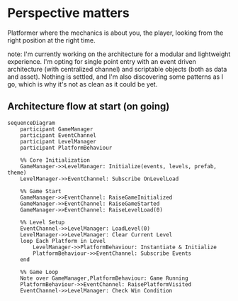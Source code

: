 # Perspective matters

Platformer where the mechanics is about you, the player, looking from the right position at the right time.

note: I'm currently working on the architecture for a modular and lightweight experience.
I'm opting for single point entry with an event driven architecture (with centralized channel) and scriptable objects (both as data and asset).
Nothing is settled, and I'm also discovering some patterns as I go, which is why it's not as clean as it could be yet.

## Architecture flow at start (on going)

```mermaid
sequenceDiagram
    participant GameManager
    participant EventChannel
    participant LevelManager
    participant PlatformBehaviour

    %% Core Initialization
    GameManager->>LevelManager: Initialize(events, levels, prefab, theme)
    LevelManager->>EventChannel: Subscribe OnLevelLoad

    %% Game Start
    GameManager->>EventChannel: RaiseGameInitialized
    GameManager->>EventChannel: RaiseGameStarted
    GameManager->>EventChannel: RaiseLevelLoad(0)

    %% Level Setup
    EventChannel->>LevelManager: LoadLevel(0)
    LevelManager->>LevelManager: Clear Current Level
    loop Each Platform in Level
        LevelManager->>PlatformBehaviour: Instantiate & Initialize
        PlatformBehaviour->>EventChannel: Subscribe Events
    end

    %% Game Loop
    Note over GameManager,PlatformBehaviour: Game Running
    PlatformBehaviour->>EventChannel: RaisePlatformVisited
    EventChannel->>LevelManager: Check Win Condition
```
